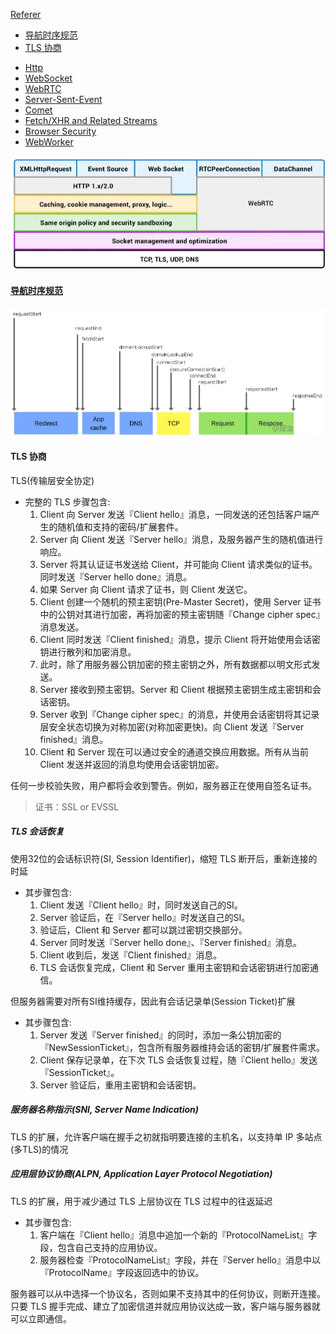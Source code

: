 [Referer](https://juejin.cn/post/6844903608543084558)

<!-- TOC -->

- [导航时序规范](#导航时序规范)
- [TLS 协商](#tls-协商)

<!-- TOC -->

- [Http](./http.md)
- [WebSocket](./WebSocket/README.md)
- [WebRTC](./WebRTC/README.md)
- [Server-Sent-Event](./SSE.md)
- [Comet](./Comet.md)
- [Fetch/XHR and Related Streams](./fetch&XHR.md)
- [Browser Security](./browser-security.md)
- [WebWorker](./web-worker.md)

![layers](../assets/network-layer.png)

#### [导航时序规范](https://www.w3.org/TR/navigation-timing/)

![guide](../assets/导航时序.png)

#### TLS 协商

TLS(传输层安全协定)

- 完整的 TLS 步骤包含:
  1. Client 向 Server 发送『Client hello』消息，一同发送的还包括客户端产生的随机值和支持的密码/扩展套件。
  2. Server 向 Client 发送『Server hello』消息，及服务器产生的随机值进行响应。
  3. Server 将其认证证书发送给 Client，并可能向 Client 请求类似的证书。同时发送『Server hello done』消息。
  4. 如果 Server 向 Client 请求了证书，则 Client 发送它。
  5. Client 创建一个随机的预主密钥(Pre-Master Secret)，使用 Server 证书中的公钥对其进行加密，再将加密的预主密钥随『Change cipher spec』消息发送。
  6. Client 同时发送『Client finished』消息，提示 Client 将开始使用会话密钥进行散列和加密消息。
  7. 此时，除了用服务器公钥加密的预主密钥之外，所有数据都以明文形式发送。
  8. Server 接收到预主密钥。Server 和 Client 根据预主密钥生成主密钥和会话密钥。
  9. Server 收到『Change cipher spec』的消息，并使用会话密钥将其记录层安全状态切换为对称加密(对称加密更快)。向 Client 发送『Server finished』消息。
  10. Client 和 Server 现在可以通过安全的通道交换应用数据。所有从当前 Client 发送并返回的消息均使用会话密钥加密。

任何一步校验失败，用户都将会收到警告。例如，服务器正在使用自签名证书。

> 证书：SSL or EVSSL

##### TLS 会话恢复

使用32位的会话标识符(SI, Session Identifier)，缩短 TLS 断开后，重新连接的时延

- 其步骤包含:
  1. Client 发送『Client hello』时，同时发送自己的SI。
  2. Server 验证后，在『Server hello』时发送自己的SI。
  3. 验证后，Client 和 Server 都可以跳过密钥交换部分。
  4. Server 同时发送『Server hello done』、『Server finished』消息。
  5. Client 收到后，发送『Client finished』消息。
  6. TLS 会话恢复完成，Client 和 Server 重用主密钥和会话密钥进行加密通信。

但服务器需要对所有SI维持缓存，因此有会话记录单(Session Ticket)扩展

- 其步骤包含:
  1. Server 发送『Server finished』的同时，添加一条公钥加密的『NewSessionTicket』，包含所有服务器维持会话的密钥/扩展套件需求。
  2. Client 保存记录单，在下次 TLS 会话恢复过程，随『Client hello』发送『SessionTicket』。
  3. Server 验证后，重用主密钥和会话密钥。

##### 服务器名称指示(SNI, Server Name Indication)

TLS 的扩展，允许客户端在握手之初就指明要连接的主机名，以支持单 IP 多站点(多TLS)的情况

##### 应用层协议协商(ALPN, Application Layer Protocol Negotiation)

TLS 的扩展，用于减少通过 TLS 上层协议在 TLS 过程中的往返延迟

- 其步骤包含:
  1. 客户端在『Client hello』消息中追加一个新的『ProtocolNameList』字段，包含自己支持的应用协议。
  2. 服务器检查『ProtocolNameList』字段，并在『Server hello』消息中以『ProtocolName』字段返回选中的协议。

服务器可以从中选择一个协议名，否则如果不支持其中的任何协议，则断开连接。只要 TLS 握手完成、建立了加密信道并就应用协议达成一致，客户端与服务器就可以立即通信。

